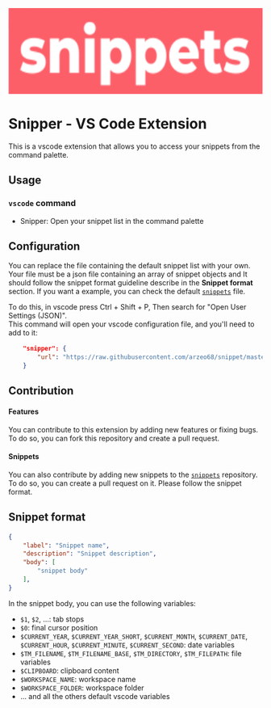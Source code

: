 <p align="center">
  <a href="https://bun.sh"><img src="documentation_asset/logo.png" alt="Logo" height=170></a>
</p>

# Snipper - VS Code Extension

This is a vscode extension that allows you to access your snippets from the command palette.

## Usage

### `vscode` command

- Snipper: Open your snippet list in the command palette

## Configuration
You can replace the file containing the default snippet list with your own.
Your file must be a json file containing an array of snippet objects and It should follow the snippet format guideline describe in the **Snippet format** section. If you want a example, you can check the default [`snippets`](https://raw.githubusercontent.com/arzeo68/snippet/master/snippet.json) file.

To do this, in vscode press Ctrl + Shift + P,
Then search for "Open User Settings (JSON)".  
This command will open your vscode configuration file, and you'll need to add to it:

```json
    "snipper": {
        "url": "https://raw.githubusercontent.com/arzeo68/snippet/master/snippet.json"
    }
```

## Contribution

#### Features
You can contribute to this extension by adding new features or fixing bugs. To do so, you can fork this repository and create a pull request.

#### Snippets

You can also contribute by adding new snippets to the [`snippets`](https://github.com/arzeo68/snippet) repository. To do so, you can create a pull request on it. Please follow the snippet format.

## Snippet format

```json
{
	"label": "Snippet name",
	"description": "Snippet description",
	"body": [
		"snippet body"
	],
}
```
In the snippet body, you can use the following variables:
- `$1`, `$2`, ...: tab stops
- `$0`: final cursor position
- `$CURRENT_YEAR`, `$CURRENT_YEAR_SHORT`, `$CURRENT_MONTH`, `$CURRENT_DATE`, `$CURRENT_HOUR`, `$CURRENT_MINUTE`, `$CURRENT_SECOND`: date variables
- `$TM_FILENAME`, `$TM_FILENAME_BASE`, `$TM_DIRECTORY`, `$TM_FILEPATH`: file variables
- `$CLIPBOARD`: clipboard content
- `$WORKSPACE_NAME`: workspace name
- `$WORKSPACE_FOLDER`: workspace folder
- ... and all the others default vscode variables
